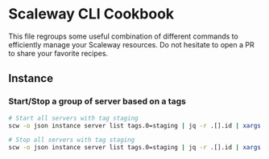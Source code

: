 # Scaleway CLI Cookbook

This file regroups some useful combination of different commands to efficiently manage your Scaleway resources.
Do not hesitate to open a PR to share your favorite recipes.

## Instance

### Start/Stop a group of server based on a tags
```bash
# Start all servers with tag staging
scw -o json instance server list tags.0=staging | jq -r .[].id | xargs scw instance server stop -w

# Stop all servers with tag staging
scw -o json instance server list tags.0=staging | jq -r .[].id | xargs scw instance server stop -w
```